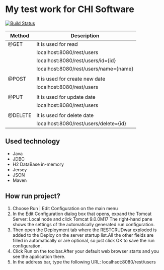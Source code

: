 # My test work for CHI Software

[![Build Status](https://travis-ci.org/yarikpavlin/RESTfull_CRUD.svg?branch=master)](https://travis-ci.org/yarikpavlin/RESTfull_CRUD)


|   Method     | Description                            |
|--------------|----------------------------------------|
|    @GET      | It is used for read                    |
|              | localhost:8080/rest/users              |
|              | localhost:8080/rest/users/id={id}      |
|              | localhost:8080/rest/users/name={name}  |
|              |                                        |
|    @POST     | It is used for create new date         |
|              | localhost:8080/rest/users              |
|              |                                        |
|    @PUT      |It is used for update date              |
|              | localhost:8080/rest/users              |
|              |                                        |
|    @DELETE   |It is used for delete date              |
|              | localhost:8080/rest/users/delete={id}  |


<h2>Used technology</h2>

* Java
* JDBC
* H2 DataBase in-memory
* Jersey
* JSON
* Maven

## How run project? ##
1. Choose Run | Edit Configuration on the main menu
2. In the Edit Configuration dialog box that opens, expand the Tomcat Server: Local node and click Tomcat 9.0.0M17 The right-hand pane shows the settings of the automatically generated run configuration.
3. Then open the Deployment tab where the RESTCRUDwar exploded is added to the Deploy on the server startup list.All the other fields are filled in automatically or are optional, so just click OK to save the run configuration.
4. Click Run on the toolbar.After your default web browser starts and you see the application there.
5. In the address bar, type the following URL: localhsot:8080/rest/users
